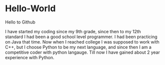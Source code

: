 # Hello-World
Hello to Github

I have started my coding since my 9th grade, since then to my 12th standard I had been a good school level programmer.
I had been practicing on Java that time.
Now when I reached college I was supposed to work with C++, but I choose Python to be my next language, and since then I am a competitive coder with python langauge.
Till now I have gained about 2 year experience with Python.
